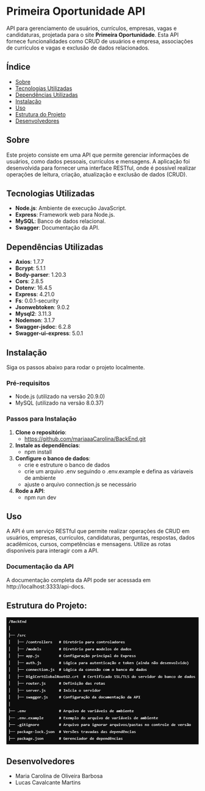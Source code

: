 # Primeira Oportunidade API

API para gerenciamento de usuários, currículos, empresas, vagas e candidaturas, projetada para o site **Primeira Oportunidade**. Esta API fornece funcionalidades como CRUD de usuários e empresa, associações de currículos e vagas e exclusão de dados relacionados.

## Índice

-   [Sobre](#sobre)
-   [Tecnologias Utilizadas](#tecnologias-utilizadas)
-   [Dependências Utilizadas](#dependências-utilizadas)
-   [Instalação](#instalação)
-   [Uso](#uso)
-   [Estrutura do Projeto](#estrutura-do-projeto)
-   [Desenvolvedores](#desenvolvedores)

## Sobre

Este projeto consiste em uma API que permite gerenciar informações de usuários, como dados pessoais, currículos e mensagens. A aplicação foi desenvolvida para fornecer uma interface RESTful, onde é possível realizar operações de leitura, criação, atualização e exclusão de dados (CRUD).

## Tecnologias Utilizadas

-   **Node.js**: Ambiente de execução JavaScript.
-   **Express**: Framework web para Node.js.
-   **MySQL**: Banco de dados relacional.
-   **Swagger**: Documentação da API.

## Dependências Utilizadas

-   **Axios**: 1.7.7
-   **Bcrypt**: 5.1.1
-   **Body-parser**: 1.20.3
-   **Cors**: 2.8.5
-   **Dotenv**: 16.4.5
-   **Express**: 4.21.0
-   **Fs**: 0.0.1-security
-   **Jsonwebtoken**: 9.0.2
-   **Mysql2**: 3.11.3
-   **Nodemon**: 3.1.7
-   **Swagger-jsdoc**: 6.2.8
-   **Swagger-ui-express**: 5.0.1

## Instalação

Siga os passos abaixo para rodar o projeto localmente.

### Pré-requisitos

-   Node.js (utilizado na versão 20.9.0)
-   MySQL (utilizado na versão 8.0.37)

### Passos para Instalação

1. **Clone o repositório**:
    - https://github.com/mariaaaCarolina/BackEnd.git
2. **Instale as dependências**:
    - npm install
3. **Configure o banco de dados**:
    - crie e estruture o banco de dados
    - crie um arquivo .env seguindo o .env.example e defina as váriaveis de ambiente
    - ajuste o arquivo connection.js se necessário
4. **Rode a API**:
    - npm run dev

## Uso

A API é um serviço RESTful que permite realizar operações de CRUD em usuários, empresas, currículos, candidaturas, perguntas, respostas, dados acadêmicos, cursos, competências e mensagens. Utilize as rotas disponíveis para interagir com a API.

### Documentação da API

A documentação completa da API pode ser acessada em http://localhost:3333/api-docs.

## **Estrutura do Projeto**:

![estrutura-do-projeto](./image_readme/estrutura.png)

## Desenvolvedores

-   Maria Carolina de Oliveira Barbosa
-   Lucas Cavalcante Martins
